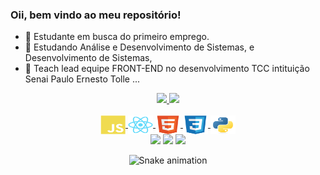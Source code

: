 
### Oii, bem vindo ao meu repositório! 


- 🔭 Estudante em busca do primeiro emprego.
- 🌱 Estudando Análise e Desenvolvimento de Sistemas, e Desenvolvimento de Sistemas,
- 👯 Teach lead equipe FRONT-END no desenvolvimento TCC intituição Senai Paulo Ernesto Tolle ...


<div align="center" direction="row">
  <a href="https://github.com/GuilhermeSeveriano">
  <img height="175em" src="https://github-readme-stats.vercel.app/api?username=guilhermeseveriano&show_icons=true&theme=dracula&include_all_commits=true&count_private=true"/>
  <img height="175em" src="https://github-readme-stats.vercel.app/api/top-langs/?username=guilhermeseveriano&layout=compact&langs_count=7&theme=dracula"/>
</div>
  
  <div style="display: inline_block" align="center"><br>
<img align="center" alt="Gui-Js" height="30" width="40" src="https://raw.githubusercontent.com/devicons/devicon/master/icons/javascript/javascript-plain.svg">
 <img align="center" alt="Gui-React" height="30" width="40" src="https://raw.githubusercontent.com/devicons/devicon/master/icons/react/react-original.svg">
  <img align="center" alt="Gui-HTML" height="30" width="40" src="https://raw.githubusercontent.com/devicons/devicon/master/icons/html5/html5-original.svg">
  <img align="center" alt="Gui-CSS" height="30" width="40" src="https://raw.githubusercontent.com/devicons/devicon/master/icons/css3/css3-original.svg">
  <img align="center" alt="Gui-Python" height="30" width="40" src="https://raw.githubusercontent.com/devicons/devicon/master/icons/python/python-original.svg">
</div>

  <div align="center"> 
  <a href="https://www.instagram.com/guii_severiano/" target="_blank"><img src="https://img.shields.io/badge/-Instagram-%23E4405F?style=for-the-badge&logo=instagram&logoColor=white" target="_blank"></a>
  <a href = "mailto:guiseveriano.10@gmail.com"><img src="https://img.shields.io/badge/-Gmail-%23333?style=for-the-badge&logo=gmail&logoColor=white" target="_blank"></a>
  <a href="https://www.linkedin.com/in/guilherme-severiano-vicente-226743214/" target="_blank"><img src="https://img.shields.io/badge/-LinkedIn-%230077B5?style=for-the-badge&logo=linkedin&logoColor=white" target="_blank"></a>
    
    
   ![Snake animation](https://github.com/GuilhermeSeveriano/GuilhermeSeveriano/blob/output/github-contribution-grid-snake.svg)
  
  </div>
  
